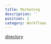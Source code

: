 ```yaml
---
title: Marketing
description: ''
position: 2
category: Workflows
---
```


[directory](https://drive.google.com/drive/u/0/folders/1lucIWvUUWCLixdAOR74v--TTAeefjJuN)
